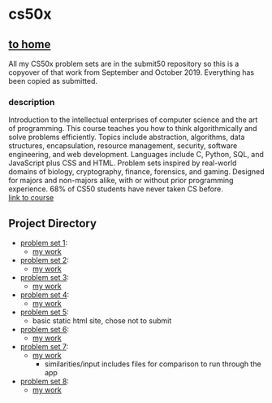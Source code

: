 # cs50x
## [to home](https://jackforgash.com/)
All my CS50x problem sets are in the submit50 repository so this is a copyover of that work from September and October 2019. Everything has been copied as submitted.  


### description
Introduction to the intellectual enterprises of computer science and the art of programming. This course teaches you how to think algorithmically and solve problems efficiently. Topics include abstraction, algorithms, data structures, encapsulation, resource management, security, software engineering, and web development. Languages include C, Python, SQL, and JavaScript plus CSS and HTML. Problem sets inspired by real-world domains of biology, cryptography, finance, forensics, and gaming. Designed for majors and non-majors alike, with or without prior programming experience. 68% of CS50 students have never taken CS before.  
[link to course](https://cs50.harvard.edu/x/2019/)  


## Project Directory
- [problem set 1](https://docs.cs50.net/2019/x/psets/1/index.html):
  - [my work](https://github.com/forgxyz/cs50x/tree/master/pset1)
- [problem set 2](https://docs.cs50.net/2019/x/psets/2/index.html):
  - [my work](https://github.com/forgxyz/cs50x/tree/master/pset2)
- [problem set 3](https://docs.cs50.net/2019/x/psets/3/index.html):
  - [my work](https://github.com/forgxyz/cs50x/tree/master/pset3)
- [problem set 4](https://docs.cs50.net/2019/x/psets/4/index.html):
  - [my work](https://github.com/forgxyz/cs50x/tree/master/pset4)
- [problem set 5](https://docs.cs50.net/2019/x/psets/5/index.html):
  - basic static html site, chose not to submit
- [problem set 6](https://docs.cs50.net/2019/x/psets/6/index.html):
  - [my work](https://github.com/forgxyz/cs50x/tree/master/pset6)
- [problem set 7](https://docs.cs50.net/2019/x/psets/7/index.html):
  - [my work](https://github.com/forgxyz/cs50x/tree/master/pset7)
    - similarities/input includes files for comparison to run through the app
- [problem set 8](https://docs.cs50.net/2019/x/psets/8/index.html):
  - [my work](https://github.com/forgxyz/cs50x/tree/master/pset8)
